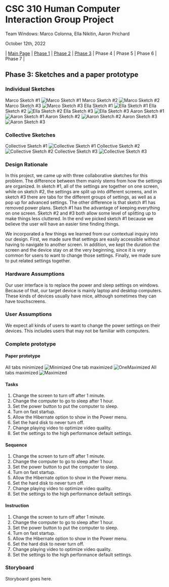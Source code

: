 # CSC 310 Human Computer Interaction Group Project

Team Windows: Marco Colonna, Ella Nikitin, Aaron Prichard

October 12th, 2022

| [Main Page](https://github.com/marco-colonna/csc-310-project) | [Phase 1](https://github.com/marco-colonna/csc-310-project/blob/main/phase1.md) | [Phase 2](https://github.com/marco-colonna/csc-310-project/blob/main/phase2.md) | [Phase 3](https://github.com/marco-colonna/csc-310-project/blob/main/phase3.md) | Phase 4 | Phase 5 | Phase 6 | Phase 7 |

## Phase 3: Sketches and a paper prototype

### Individual Sketches

Marco Sketch #1
![Marco Sketch #1](https://user-images.githubusercontent.com/84739957/195435441-c1d56ef9-5a7e-40f9-98e1-784ead15886e.JPG)
Marco Sketch #2
![Marco Sketch #2](https://user-images.githubusercontent.com/84739957/195435458-3f4f7ea0-88df-4386-a418-106c81a00f20.JPG)
Marco Sketch #3
![Marco Sketch #3](https://user-images.githubusercontent.com/84739957/195435470-582ca9d6-269a-4519-b465-f3d95713a280.JPG)
Ella Sketch #1
![Ella Sketch #1](https://user-images.githubusercontent.com/84739957/195435484-7ede8eff-709a-4c46-91be-6acfa78d69ec.jpg)
Ella Sketch #2
![Ella Sketch #2](https://user-images.githubusercontent.com/84739957/195435497-1945fa0c-35ec-4715-b333-dcf295442f74.jpg)
Ella Sketch #3
![Ella Sketch #3](https://user-images.githubusercontent.com/84739957/195435510-f863b0a8-f7ed-4143-8b08-e07b321ff467.jpg)
Aaron Sketch #1
![Aaron Sketch #1](https://user-images.githubusercontent.com/84739957/195435520-d87216c8-eb55-4da1-a2f1-c0a1e7d7d539.jpg)
Aaron Sketch #2
![Aaron Sketch #2](https://user-images.githubusercontent.com/84739957/195435531-231ec3c7-6dcb-49d0-aaa8-df786cae6b31.jpg)
Aaron Sketch #3
![Aaron Sketch #3](https://user-images.githubusercontent.com/84739957/195435541-9e52dd89-c421-45b1-95a2-81b0a8ee4637.jpg)

### Collective Sketches

Collective Sketch #1
![Collective Sketch #1](https://user-images.githubusercontent.com/84739957/195435707-b1251261-3690-427d-8565-440eb05e2b91.JPG)
Collective Sketch #2
![Collective Sketch #2](https://user-images.githubusercontent.com/84739957/195435714-1a649609-e5be-4f76-9276-253870656899.jpg)
Collective Sketch #3
![Collective Sketch #3](https://user-images.githubusercontent.com/84739957/195435718-9f3408e5-d47a-4951-aef8-d88780ff09b5.jpg)

### Design Rationale

In this project, we came up with three collaborative sketches for this problem. The difference between them mainly stems from how the settings are organized. In sketch #1, all of the settings are together on one screen, while on sketch #2, the settings are split up into different screens, and in sketch #3 there are tabs for the different groups of settings, as well as a pop up for advanced settings. The other difference is that sketch #1 has removed power plans. Sketch #1 has the advantage of keeping everything on one screen. Sketch #2 and #3 both allow some level of splitting up to make things less cluttered. In the end we picked sketch #1 because we believe the user will have an easier time finding things.

We incorporated a few things we learned from our contextual inquiry into our design. First, we made sure that settings are easily accessible without having to navigate to another screen. In addition, we kept the duration the screen and the device stay on at the very beginning, since it is very common for users to want to change those settings. Finally, we made sure to put related settings together.

### Hardware Assumptions

Our user interface is to replace the power and sleep settings on windows. Because of that, our target device is mainly laptop and desktop computers. These kinds of devices usually have mice, although sometimes they can have touchscreens.

### User Assumptions

We expect all kinds of users to want to change the power settings on their devices. This includes users that may not be familiar with computers.

### Complete prototype

#### Paper prototype

All tabs minimized
![Minimized](https://user-images.githubusercontent.com/84739957/195438303-bef27bed-d405-425b-ab0f-5f57691e4d7d.jpg)
One tab maximized
![OneMaximized](https://user-images.githubusercontent.com/84739957/195438314-f2c70cec-69ea-4304-bd3b-4b459cad23fc.jpg)
All tabs maximized
![Maximized](https://user-images.githubusercontent.com/84739957/195438326-e42752a1-a4af-4e92-b926-4ae3297ad8fb.jpg)

#### Tasks

1. Change the screen to turn off after 1 minute.
2. Change the computer to go to sleep after 1 hour.
3. Set the power button to put the computer to sleep.
4. Turn on fast startup.
5. Allow the Hibernate option to show in the Power menu.
6. Set the hard disk to never turn off.
7. Change playing video to optimize video quality.
8. Set the settings to the high performance default settings.

#### Sequence

1. Change the screen to turn off after 1 minute.
2. Change the computer to go to sleep after 1 hour.
3. Set the power button to put the computer to sleep.
4. Turn on fast startup.
5. Allow the Hibernate option to show in the Power menu.
6. Set the hard disk to never turn off.
7. Change playing video to optimize video quality.
8. Set the settings to the high performance default settings.

#### Instruction

1. Change the screen to turn off after 1 minute.
2. Change the computer to go to sleep after 1 hour.
3. Set the power button to put the computer to sleep.
4. Turn on fast startup.
5. Allow the Hibernate option to show in the Power menu.
6. Set the hard disk to never turn off.
7. Change playing video to optimize video quality.
8. Set the settings to the high performance default settings.

### Storyboard

Storyboard goes here.
